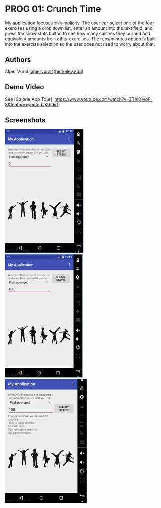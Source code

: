 # PROG 01: Crunch Time

My application focuses on simplicity. The user can select one of the 
four exercises using a drop down list, enter an amount into the text 
field, and press the show stats button to see how many calories they 
burned and equivalent amounts from other exercises. The reps/minutes 
option is built into the exercise selection so the user does not 
need to worry about that.

## Authors

Alper Vural ([alpervural@berkeley.edu](mailto:alpervural@berkeley.edu))

## Demo Video

See [Calorie App Tour] (https://www.youtube.com/watch?v=ZThl01voF-8&feature=youtu.be&hd=1)

## Screenshots

<img src="screenshots/s1.png" height="400" alt="Screenshot"/>
<img src="screenshots/s2.png" height="400" alt="Screenshot"/>
<img src="screenshots/s3.png" height="400" alt="Screenshot"/>